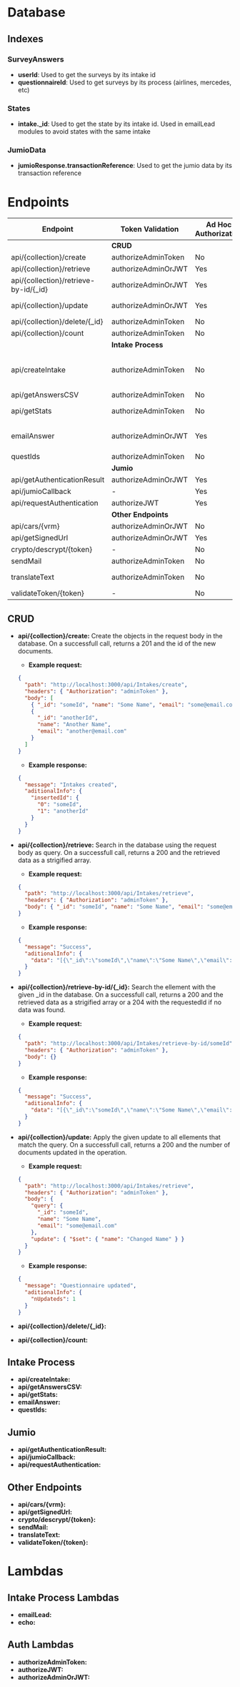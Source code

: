 # Database

## Indexes

### SurveyAnswers

- **userId**: Used to get the surveys by its intake id
- **questionnaireId**: Used to get surveys by its process (airlines, mercedes, etc)

### States

- **intake.\_id**: Used to get the state by its intake id. Used in emailLead modules to avoid states with the same intake

### JumioData

- **jumioResponse.transactionReference**: Used to get the jumio data by its transaction reference

# Endpoints

| Endpoint                               | Token Validation    | Ad Hoc Authorization | Method | Body                                                           | Query Params                      |
| -------------------------------------- | ------------------- | -------------------- | ------ | -------------------------------------------------------------- | --------------------------------- |
| <td colspan=5> **CRUD**                |
| api/{collection}/create                | authorizeAdminToken | No                   | Post   | any[]                                                          | -                                 |
| api/{collection}/retrieve              | authorizeAdminOrJWT | Yes                  | Post   | any                                                            | -                                 |
| api/{collection}/retrieve-by-id/{\_id} | authorizeAdminOrJWT | Yes                  | Get    | -                                                              | -                                 |
| api/{collection}/update                | authorizeAdminOrJWT | Yes                  | Post   | query: any <br> update: any                                    | -                                 |
| api/{collection}/delete/{\_id}         | authorizeAdminToken | No                   | Delete | -                                                              | -                                 |
| api/{collection}/count                 | authorizeAdminToken | No                   | Post   | any                                                            | -                                 |
| <td colspan=5> **Intake Process**      |
| api/createIntake                       | authorizeAdminToken | No                   | Post   | resourcesFolder: string <br> data: any <br> modules?: string[] | -                                 |
| api/getAnswersCSV                      | authorizeAdminToken | No                   | Post   | any                                                            | -                                 |
| api/getStats                           | authorizeAdminToken | No                   | Post   | questionnaireId: string                                        | -                                 |
| emailAnswer                            | authorizeAdminOrJWT | Yes                  | Post   | any                                                            | token <br> targetEmail <br> email |
| questIds                               | authorizeAdminToken | No                   | Get    | -                                                              | -                                 |
| <td colspan=5> **Jumio**               |
| api/getAuthenticationResult            | authorizeAdminOrJWT | Yes                  | Post   | -                                                              | transactionReference              |
| api/jumioCallback                      | -                   | Yes                  | Post   | string                                                         | -                                 |
| api/requestAuthentication              | authorizeJWT        | Yes                  | -      | -                                                              |
| <td colspan=5> **Other Endpoints**     |
| api/cars/{vrm}                         | authorizeAdminOrJWT | No                   | Get    | -                                                              | -                                 |
| api/getSignedUrl                       | authorizeAdminOrJWT | Yes                  | Post   | GetSignedUrlBody                                               | -                                 |
| crypto/descrypt/{token}                | -                   | No                   | Get    | -                                                              | -                                 |
| sendMail                               | authorizeAdminToken | No                   | Post   | EmailEventData                                                 | -                                 |
| translateText                          | authorizeAdminToken | No                   | Post   | data: TranslateRequest                                         | -                                 |
| validateToken/{token}                  | -                   | No                   | Get    | -                                                              | type                              |

## CRUD

- **api/{collection}/create:** Create the objects in the request body in the database. On a successfull call, returns a 201 and the id of the new documents.

  - **Example request:**

  ```json
  {
    "path": "http://localhost:3000/api/Intakes/create",
    "headers": { "Authorization": "adminToken" },
    "body": [
      { "_id": "someId", "name": "Some Name", "email": "some@email.com" },
      {
        "_id": "anotherId",
        "name": "Another Name",
        "email": "another@email.com"
      }
    ]
  }
  ```

  - **Example response:**

  ```json
  {
    "message": "Intakes created",
    "aditionalInfo": {
      "insertedId": {
        "0": "someId",
        "1": "anotherId"
      }
    }
  }
  ```

- **api/{collection}/retrieve:** Search in the database using the request body as query. On a successfull call, returns a 200 and the retrieved data as a strigified array.

  - **Example request:**

  ```json
  {
    "path": "http://localhost:3000/api/Intakes/retrieve",
    "headers": { "Authorization": "adminToken" },
    "body": { "_id": "someId", "name": "Some Name", "email": "some@email.com" }
  }
  ```

  - **Example response:**

  ```json
  {
    "message": "Success",
    "aditionalInfo": {
      "data": "[{\"_id\":\"someId\",\"name\":\"Some Name\",\"email\":\"some@email.com\"}]"
    }
  }
  ```

- **api/{collection}/retrieve-by-id/{\_id}:** Search the ellement with the given \_id in the database. On a successfull call, returns a 200 and the retrieved data as a strigified array or a 204 with the requestedId if no data was found.

  - **Example request:**

  ```json
  {
    "path": "http://localhost:3000/api/Intakes/retrieve-by-id/someId",
    "headers": { "Authorization": "adminToken" },
    "body": {}
  }
  ```

  - **Example response:**

  ```json
  {
    "message": "Success",
    "aditionalInfo": {
      "data": "[{\"_id\":\"someId\",\"name\":\"Some Name\",\"email\":\"some@email.com\"}]"
    }
  }
  ```

- **api/{collection}/update:** Apply the given update to all ellements that match the query. On a successfull call, returns a 200 and the number of documents updated in the operation.
  - **Example request:**
  ```json
  {
    "path": "http://localhost:3000/api/Intakes/retrieve",
    "headers": { "Authorization": "adminToken" },
    "body": {
      "query": {
        "_id": "someId",
        "name": "Some Name",
        "email": "some@email.com"
      },
      "update": { "$set": { "name": "Changed Name" } }
    }
  }
  ```
  - **Example response:**
  ```json
  {
    "message": "Questionnaire updated",
    "aditionalInfo": {
      "nUpdateds": 1
    }
  }
  ```
- **api/{collection}/delete/{\_id}:**
- **api/{collection}/count:**

## Intake Process

- **api/createIntake:**
- **api/getAnswersCSV:**
- **api/getStats:**
- **emailAnswer:**
- **questIds:**

## Jumio

- **api/getAuthenticationResult:**
- **api/jumioCallback:**
- **api/requestAuthentication:**

## Other Endpoints

- **api/cars/{vrm}:**
- **api/getSignedUrl:**
- **crypto/descrypt/{token}:**
- **sendMail:**
- **translateText:**
- **validateToken/{token}:**

# Lambdas

## Intake Process Lambdas

- **emailLead:**
- **echo:**

## Auth Lambdas

- **authorizeAdminToken:**
- **authorizeJWT:**
- **authorizeAdminOrJWT:**
